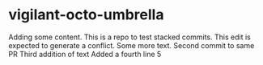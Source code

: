 # vigilant-octo-umbrella

Adding some content. 
This is a repo to test stacked commits. This edit is expected to generate a conflict.
Some more text. Second commit to same PR 
Third addition of text
Added a fourth line
5
